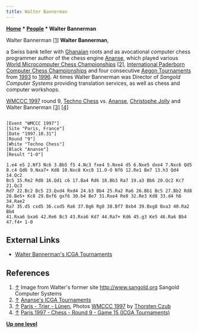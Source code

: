 ```yaml
---
title: Walter Bannerman
---
```

**[Home](Home "Home") \* [People](People "People") \* Walter Bannerman**



 [](File:WalterBannermann.JPG) Walter Bannerman <a id="cite-note-1" href="#cite-ref-1">[1]</a> 
**Walter Bannerman**,  

a Swiss bank teller with [Ghanaian](https://en.wikipedia.org/wiki/Ghana) roots and as avocational computer chess programmer author of the chess engine [Ananse](Ananse "Ananse"), which played various [World Microcomputer Chess Championships](World_Microcomputer_Chess_Championship "World Microcomputer Chess Championship") <a id="cite-note-2" href="#cite-ref-2">[2]</a>, [International Paderborn Computer Chess Championships](IPCCC "IPCCC") and four consecutive [Aegon Tournaments](Aegon_Tournaments "Aegon Tournaments") from [1993](Aegon_1993 "Aegon 1993") to [1996](Aegon_1996 "Aegon 1996"). 
At times Walter Bannerman was Director of *Sangold Computer Systems* providing translation services, as well as chess and computer workshops. 






 [](http://www.thorstenczub.de/pariswm97.html) 
[WMCCC 1997](WMCCC_1997 "WMCCC 1997") round 9, [Techno Chess](Techno_Chess "Techno Chess") vs. [Ananse](Ananse "Ananse"), [Christophe Jolly](Christophe_Jolly "Christophe Jolly") and Walter Bannerman <a id="cite-note-3" href="#cite-ref-3">[3]</a> <a id="cite-note-4" href="#cite-ref-4">[4]</a>




```

[Event "WMCCC 1997"]
[Site "Paris, France"]
[Date "1997.10.31"]
[Round "9"]
[White "Techno Chess"]
[Black "Ananse"]
[Result "1-0"]

1.e4 e5 2.Nf3 Nc6 3.Bb5 f5 4.Nc3 fxe4 5.Nxe4 d5 6.Nxe5 dxe4 7.Nxc6 Qd5
8.c4 Qd6 9.Nxa7+ Kd8 10.Nxc8 Kxc8 11.O-O Nf6 12.Re1 Be7 13.h3 Qd4 14.Qc2 
Bc5 15.Re2 Rd8 16.Qd1 c6 17.Ba4 Rd6 18.Bb3 Ra7 19.a3 Bb6 20.Qc2 Kc7 21.Qc3 
Rd7 22.Bc2 Bc5 23.Qxd4 Rxd4 24.b3 Bb4 25.Ra2 Ra6 26.Bb1 Bc5 27.Bb2 Rd8 
28.Be5+ Kc8 29.Bxf6 gxf6 30.b4 Be7 31.Rxe4 Re8 32.Re3 Kd8 33.d4 h6 34.Rae2 
Ra7 35.d5 cxd5 36.cxd5 Ra6 37.Bg6 Rg8 38.Bf7 Bxb4 39.Bxg8 Bxa3 40.Ra2 Bb4 
41.Rxa6 bxa6 42.Re6 Bc3 43.Rxa6 Kd7 44.Ra7+ Kd6 45.g3 Ke5 46.Ra6 Bb4 
47.f4+ 1-0

```

## External Links


* [Walter Bannerman's ICGA Tournaments](https://www.game-ai-forum.org/icga-tournaments/person.php?id=47)


## References


1. <a id="cite-ref-1" href="#cite-note-1">↑</a> Image from Walter's former site <http://www.sangold.org> Sangold Computer Systems
2. <a id="cite-ref-2" href="#cite-note-2">↑</a> [Ananse's ICGA Tournaments](https://www.game-ai-forum.org/icga-tournaments/program.php?id=30)
3. <a id="cite-ref-3" href="#cite-note-3">↑</a> [Paris - Trier - Lünen](http://www.thorstenczub.de/pariswm97.html), Photos [WMCCC 1997](WMCCC_1997 "WMCCC 1997") by [Thorsten Czub](Thorsten_Czub "Thorsten Czub")
4. <a id="cite-ref-4" href="#cite-note-4">↑</a> [Paris 1997 - Chess - Round 9 - Game 15 (ICGA Tournaments)](https://www.game-ai-forum.org/icga-tournaments/round.php?tournament=5&round=9&id=15)

**[Up one level](People "People")**







 
